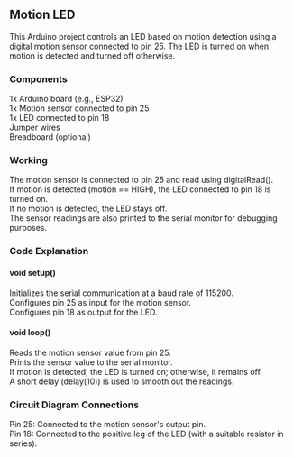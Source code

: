 <h2>Motion LED</h2>
This Arduino project controls an LED based on motion detection using a digital motion sensor connected to pin 25. 
The LED is turned on when motion is detected and turned off otherwise.<br>

<h3>Components</h3>
1x Arduino board (e.g., ESP32)<br>
1x Motion sensor connected to pin 25<br>
1x LED connected to pin 18<br>
Jumper wires<br>
Breadboard (optional)<br>

<h3>Working</h3>
The motion sensor is connected to pin 25 and read using digitalRead().<br>
If motion is detected (motion == HIGH), the LED connected to pin 18 is turned on.<br>
If no motion is detected, the LED stays off.<br>
The sensor readings are also printed to the serial monitor for debugging purposes.<br>

<h3>Code Explanation</h3>
<h4>void setup()</h4>
Initializes the serial communication at a baud rate of 115200.<br>
Configures pin 25 as input for the motion sensor.<br>
Configures pin 18 as output for the LED.<br>
<h4>void loop()</h4>
Reads the motion sensor value from pin 25.<br>
Prints the sensor value to the serial monitor.<br>
If motion is detected, the LED is turned on; otherwise, it remains off.<br>
A short delay (delay(10)) is used to smooth out the readings.<br>

<h3>Circuit Diagram Connections</h3>
Pin 25: Connected to the motion sensor's output pin.<br>
Pin 18: Connected to the positive leg of the LED (with a suitable resistor in series).<br>
